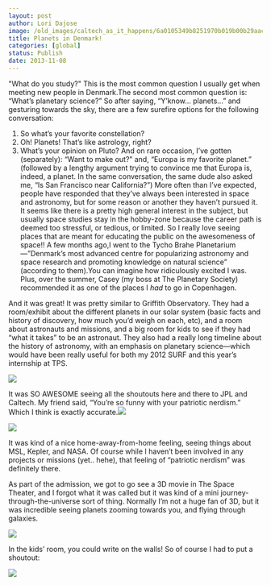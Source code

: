 ```yaml
---
layout: post
author: Lori Dajose
image: /old_images/caltech_as_it_happens/6a0105349b8251970b019b00b29aac970d.jpg
title: Planets in Denmark!
categories: [global]
status: Publish
date: 2013-11-08
---
```


"What do you study?"
This is the most common question I usually get when meeting new people in Denmark.The second most common question is: “What’s planetary science?”
So after saying, “Y’know… planets…” and gesturing towards the sky, there are a few surefire options for the following conversation:
1. So what’s your favorite constellation?
2. Oh! Planets! That’s like astrology, right?
3. What’s your opinion on Pluto?
And on rare occasion, I’ve gotten (separately): “Want to make out?” and, “Europa is my favorite planet.” (followed by a lengthy argument trying to convince me that Europa is, indeed, a planet. In the same conversation, the same dude also asked me, “Is San Francisco near California?”)
More often than I’ve expected, people have responded that they’ve always been interested in space and astronomy, but for some reason or another they haven’t pursued it. It seems like there is a pretty high general interest in the subject, but usually space studies stay in the hobby-zone because the career path is deemed too stressful, or tedious, or limited. So I really love seeing places that are meant for educating the public on the awesomeness of space!!
A few months ago,I went to the Tycho Brahe Planetarium—”Denmark’s most advanced centre for popularizing astronomy and space research and promoting knowledge on natural science” (according to them).You can imagine how ridiculously excited I was. Plus, over the summer, Casey (my boss at The Planetary Society) recommended it as one of the places I *had* to go in Copenhagen.

And it was great! It was pretty similar to Griffith Observatory. They had a room/exhibit about the different planets in our solar system (basic facts and history of discovery, how much you’d weigh on each, etc), and a room about astronauts and missions, and a big room for kids to see if they had “what it takes” to be an astronaut. They also had a really long timeline about the history of astronomy, with an emphasis on planetary science—which would have been really useful for both my 2012 SURF and this year’s internship at TPS.


![](/old_images/caltech_as_it_happens/6a0105349b8251970b019b00b29bf3970d.jpg)

It was SO AWESOME seeing all the shoutouts here and there to JPL and Caltech. My friend said, “You’re so funny with your patriotic nerdism.” Which I think is exactly accurate.![](https://s0.wp.com/wp-includes/images/smilies/icon_smile.gif?m=1129645325g)


![](/old_images/caltech_as_it_happens/6a0105349b8251970b019b00b271a9970b.jpg)

It was kind of a nice home-away-from-home feeling, seeing things about MSL, Kepler, and NASA. Of course while I haven’t been involved in any projects or missions (yet.. hehe), that feeling of “patriotic nerdism” was definitely there.

As part of the admission, we got to go see a 3D movie in The Space Theater, and I forgot what it was called but it was kind of a mini journey-through-the-universe sort of thing. Normally I’m not a huge fan of 3D, but it was incredible seeing planets zooming towards you, and flying through galaxies.


![](/old_images/caltech_as_it_happens/6a0105349b8251970b019b00b29ff5970d.jpg)

In the kids’ room, you could write on the walls! So of course I had to put a shoutout:


![](/old_images/caltech_as_it_happens/6a0105349b8251970b019b00b24399970c.jpg)

